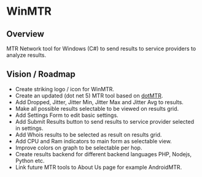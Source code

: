 # WinMTR

## Overview

MTR Network tool for Windows (C#) to send results to service providers to analyze results.

## Vision / Roadmap

- Create striking logo / icon for WinMTR.
- Create an updated (dot net 5) MTR tool based on <a href="https://sourceforge.net/projects/dotmtr/">dotMTR</a>.
- Add Dropped, Jitter, Jitter Min, Jitter Max and Jitter Avg  to results.
- Make all possible results selectable to be viewed on results grid.
- Add Settings Form to edit basic settings.
- Add Submit Results button to send results to service provider selected in settings.
- Add Whois results to be selected as result on results grid.
- Add CPU and Ram indicators to main form as selectable view.
- Improve colors on graph to be selectable per hop.
- Create results backend for different backend languages PHP, Nodejs, Python etc.
- Link future MTR tools to About Us page for example AndroidMTR.
